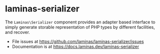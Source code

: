 # laminas-serializer

The `Laminas\Serializer` component provides an adapter based interface to simply
generate storable representation of PHP types by different facilities, and
recover.


- File issues at https://github.com/laminas/laminas-serializer/issues
- Documentation is at https://docs.laminas.dev/laminas-serializer
